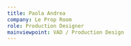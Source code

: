 ```yaml
---
title: Paola Andrea
company: Le Prop Room
role: Production Designer
mainviewpoint: VAD / Production Design
---
```

